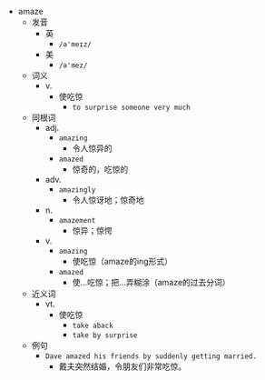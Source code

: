 - amaze
  - 发音
    - 英
      - `/ə'meɪz/`
    - 美
      - `/ə'mez/`
  - 词义
    - v.
      - 使吃惊
        - `to surprise someone very much`
  - 同根词
    - adj.
      - `amazing`
        - 令人惊异的
      - `amazed`
        - 惊奇的，吃惊的
    - adv.
      - `amazingly`
        - 令人惊讶地；惊奇地
    - n.
      - `amazement`
        - 惊异；惊愕
    - v.
      - `amazing`
        - 使吃惊（amaze的ing形式）
      - `amazed`
        - 使…吃惊；把…弄糊涂（amaze的过去分词）
  - 近义词
    - vt.
      - 使吃惊
        - `take aback`
        - `take by surprise`
  - 例句
    - `Dave amazed his friends by suddenly getting married.`
      - 戴夫突然结婚，令朋友们非常吃惊。

